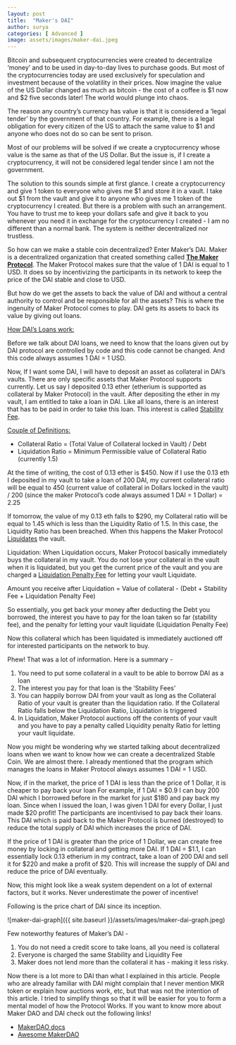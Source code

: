 ```yaml
---
layout: post
title:  "Maker's DAI"
author: surya
categories: [ Advanced ]
image: assets/images/maker-dai.jpeg
---
```


Bitcoin and subsequent cryptocurrencies were created to decentralize ‘money’ and to be used in day-to-day lives to purchase goods. But most of the cryptocurrencies today are used exclusively for speculation and investment because of the volatility in their prices. Now imagine the value of the US Dollar changed as much as bitcoin - the cost of a coffee is $1 now and $2 five seconds later! The world would plunge into chaos.

The reason any country’s currency has value is that it is considered a ‘legal tender’ by the government of that country. For example, there is a legal obligation for every citizen of the US to attach the same value to $1 and anyone who does not do so can be sent to prison. 

Most of our problems will be solved if we create a cryptocurrency whose value is the same as that of the US Dollar. But the issue is, if I create a cryptocurrency, it will not be considered legal tender since I am not the government. 

The solution to this sounds simple at first glance. I create a cryptocurrency and give 1 token to everyone who gives me $1 and store it in a vault. I take out $1 from the vault and give it to anyone who gives me 1 token of the cryptocurrency I created. But there is a problem with such an arrangement. You have to trust me to keep your dollars safe and give it back to you whenever you need it in exchange for the cryptocurrency I created - I am no different than a normal bank. The system is neither decentralized nor trustless.

So how can we make a stable coin decentralized? Enter Maker’s DAI. Maker is a decentralized organization that created something called <u><b>The Maker Protocol</b></u>. The Maker Protocol makes sure that the value of 1 DAI is equal to 1 USD. It does so by incentivizing the participants in its network to keep the price of the DAI stable and close to USD.

But how do we get the assets to back the value of DAI and without a central authority to control and be responsible for all the assets? This is where the ingenuity of Maker Protocol comes to play. DAI gets its assets to back its value by giving out loans.

<u>How DAI’s Loans work:</u>

Before we talk about DAI loans, we need to know that the loans given out by DAI protocol are controlled by code and this code cannot be changed. And this code always assumes 1 DAI = 1 USD.

Now, If I want some DAI, I will have to deposit an asset as collateral in DAI’s vaults. There are only specific assets that Maker Protocol supports currently. Let us say I deposited 0.13 ether (etherium is supported as collateral by Maker Protocol) in the vault. After depositing the ether in my vault, I am entitled to take a loan in DAI. Like all loans, there is an interest that has to be paid in order to take this loan. This interest is called <u>Stability Fee</u>.

<u>Couple of Definitions:</u>

* Collateral Ratio = (Total Value of Collateral locked in Vault) / Debt 
* Liquidation Ratio = Minimum Permissible value of Collateral Ratio (currently 1.5)

At the time of writing, the cost of 0.13 ether is $450. Now if I use the 0.13 eth I deposited in my vault to take a loan of 200 DAI, my current collateral ratio will be equal to 450 (current value of collateral in Dollars locked in the vault) / 200 (since the maker Protocol’s code always assumed 1 DAI  = 1 Dollar)
= 2.25

If tomorrow, the value of my 0.13 eth falls to $290, my Collateral ratio will be equal to 1.45 which is less than the Liquidity Ratio of 1.5. In this case, the Liquidity Ratio has been breached. When this happens the Maker Protocol <u>Liquidates</u> the vault.

Liquidation: When Liquidation occurs, Maker Protocol basically immediately buys the collateral in my vault. You do not lose your collateral in the vault when it is liquidated, but you get the current price of the vault and you are charged a <u>Liquidation Penalty Fee</u> for letting your vault Liquidate.

Amount you receive after Liquidation = Value of collateral - (Debt + Stability Fee + Liquidation Penalty Fee)

So essentially, you get back your money after deducting the Debt you borrowed, the interest you have to pay for the loan taken so far (stability fee), and the penalty for letting your vault liquidate (Liquidation Penalty Fee)

Now this collateral which has been liquidated is immediately auctioned off for interested participants on the network to buy.

Phew! That was a lot of information. Here is a summary - 
1. You need to put some collateral in a vault to be able to borrow DAI as a loan
2. The interest you pay for that loan is the ‘Stability Fees’
3. You can happily borrow DAI from your vault as long as the Collateral Ratio of your vault is greater than the liquidation ratio. If the Collateral Ratio falls below the Liquidation Ratio, Liquidation is triggered
4. In Liquidation, Maker Protocol auctions off the contents of your vault and you have to pay a penalty called Liquidity penalty Ratio for letting your vault liquidate.

Now you might be wondering why we started talking about decentralized loans when we want to know how we can create a decentralized Stable Coin. We are almost there.
I already mentioned that the program which manages the loans in Maker Protocol always assumes 1 DAI = 1 USD.

Now, if in the market, the price of 1 DAI is less than the price of 1 Dollar, it is cheaper to pay back your loan
For example, if 1 DAI =  $0.9
I can buy 200 DAI which I borrowed before in the market for just $180 and pay back my loan. Since when I issued the loan, I was given 1 DAI for every Dollar, I just made $20 profit! The participants are incentivised to pay back their loans. This DAI which is paid back to the Maker Protocol is burned (destroyed) to reduce the total supply of DAI which increases the price of DAI.

If the price of 1 DAI is greater than the price of 1 Dollar, we can create free money by locking in collateral and getting more DAI. If 1 DAI  = $1.1, I can essentially lock 0.13 etherium in my contract, take a loan of 200 DAI and sell it for $220 and make a profit of $20. This will increase the supply of DAI and reduce the price of DAI eventually.

Now, this might look like a weak system dependent on a lot of external factors, but it works. Never underestimate the power of incentive!

Following is the price chart of DAI since its inception.

![maker-dai-graph]({{ site.baseurl }}/assets/images/maker-dai-graph.jpeg)

Few noteworthy features of Maker’s DAI - 
1. You do not need a credit score to take loans, all you need is collateral
2. Everyone is charged the same Stability and Liquidity Fee
3. Maker does not lend more than the collateral it has - making it less risky.

Now there is a lot more to DAI than what I explained in this article. People who are already familiar with DAI might complain that I never mention MKR token or explain how auctions work, etc, but that was not the intention of this article. I tried to simplify things so that it will be easier for you to form a mental model of how the Protocol Works. If you want to know more about Maker DAO and DAI check out the following links!

* [MakerDAO docs](https://docs.makerdao.com/)
* [Awesome MakerDAO](https://awesome.makerdao.com/)
